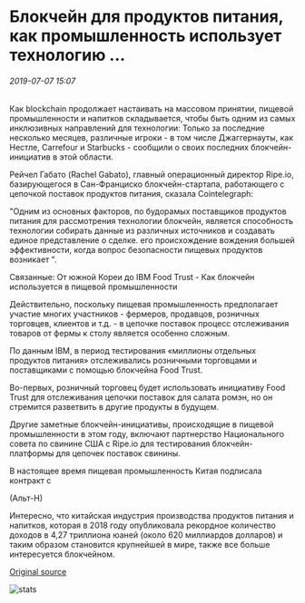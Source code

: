 # Блокчейн для продуктов питания, как промышленность использует технологию ...

###### 2019-07-07 15:07

Как blockchain продолжает настаивать на массовом принятии, пищевой промышленности и напитков складывается, чтобы быть одним из самых инклюзивных направлений для технологии: Только за последние несколько месяцев, различные игроки - в том числе Джаггернауты, как Нестле, Carrefour и Starbucks - сообщили о своих последних блокчейн-инициатив в этой области.

Рейчел Габато (Rachel Gabato), главный операционный директор Ripe.io, базирующегося в Сан-Франциско блокчейн-стартапа, работающего с цепочкой поставок продуктов питания, сказала Cointelegraph:

"Одним из основных факторов, по будорамых поставщиков продуктов питания для рассмотрения технологии блокчейн, является способность технологии собирать данные из различных источников и создавать единое представление о сделке. его происхождение вождения большей эффективности, когда вопрос безопасности пищевых продуктов возникает ".

Связанные: От южной Кореи до IBM Food Trust - Как блокчейн используется в пищевой промышленности

Действительно, поскольку пищевая промышленность предполагает участие многих участников - фермеров, продавцов, розничных торговцев, клиентов и т.д. - в цепочке поставок процесс отслеживания товаров от фермы к столу является особенно сложным.

По данным IBM, в период тестирования «миллионы отдельных продуктов питания» отслеживались розничными торговцами и поставщиками с помощью блокчейна Food Trust.

Во-первых, розничный торговец будет использовать инициативу Food Trust для отслеживания цепочки поставок для салата ромэн, но он стремится разветвить в другие продукты в будущем.

Другие заметные блокчейн-инициативы, происходящие в пищевой промышленности в этом году, включают партнерство Национального совета по свинине США с Ripe.io для тестирования блокчейн-платформы для цепочек поставок свинины.

В настоящее время пищевая промышленность Китая подписала контракт с

(Альт-Н)

Интересно, что китайская индустрия производства продуктов питания и напитков, которая в 2018 году опубликовала рекордное количество доходов в 4,27 триллиона юаней (около 620 миллиардов долларов) и таким образом становится крупнейшей в мире, также все больше интересуется блокчейном.

[Original source](https://cointelegraph.com/news/blockchain-for-the-food-how-industry-makes-use-of-the-technology)

![stats](https://c.statcounter.com/11760860/0/a89fa40b/1/ "stats")
